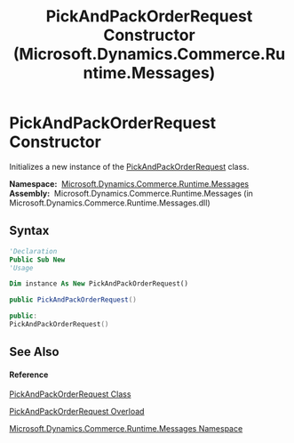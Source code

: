 ﻿---
title: PickAndPackOrderRequest Constructor  (Microsoft.Dynamics.Commerce.Runtime.Messages)
TOCTitle: PickAndPackOrderRequest Constructor
ms:assetid: M:Microsoft.Dynamics.Commerce.Runtime.Messages.PickAndPackOrderRequest.#ctor
ms:mtpsurl: https://technet.microsoft.com/en-us/library/microsoft.dynamics.commerce.runtime.messages.pickandpackorderrequest.pickandpackorderrequest(v=AX.60)
ms:contentKeyID: 62213021
ms.date: 05/18/2015
mtps_version: v=AX.60
dev_langs:
- vb
- csharp
- c++
---

# PickAndPackOrderRequest Constructor

Initializes a new instance of the [PickAndPackOrderRequest](pickandpackorderrequest-class-microsoft-dynamics-commerce-runtime-messages.md) class.

**Namespace:**  [Microsoft.Dynamics.Commerce.Runtime.Messages](microsoft-dynamics-commerce-runtime-messages-namespace.md)  
**Assembly:**  Microsoft.Dynamics.Commerce.Runtime.Messages (in Microsoft.Dynamics.Commerce.Runtime.Messages.dll)

## Syntax

``` vb
'Declaration
Public Sub New
'Usage

Dim instance As New PickAndPackOrderRequest()
```

``` csharp
public PickAndPackOrderRequest()
```

``` c++
public:
PickAndPackOrderRequest()
```

## See Also

#### Reference

[PickAndPackOrderRequest Class](pickandpackorderrequest-class-microsoft-dynamics-commerce-runtime-messages.md)

[PickAndPackOrderRequest Overload](pickandpackorderrequest-constructor-microsoft-dynamics-commerce-runtime-messages.md)

[Microsoft.Dynamics.Commerce.Runtime.Messages Namespace](microsoft-dynamics-commerce-runtime-messages-namespace.md)

